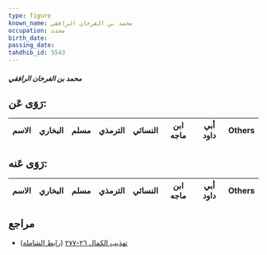 ```yaml
---
type: figure
known_name: محمد بن الفرخان الرافقي
occupation: محدث
birth_date:
passing_date:
tahdhib_id: 5543
---
```

##### محمد بن الفرخان الرافقي

## رَوَى عَن:
| الاسم | البخاري | مسلم | الترمذي | النسائي | ابن ماجه | أبي داود | Others |
| ----- | ------- | ---- | ------- | ------- | -------- | -------- | ------ |
## رَوَى عَنه:
| الاسم | البخاري | مسلم | الترمذي | النسائي | ابن ماجه | أبي داود | Others |
| ----- | ------- | ---- | ------- | ------- | -------- | -------- | ------ |
## مراجع
- [تهذيب الكمال ٢٦-٢٧٧](obsidian://open?vault=Tahdhib-al-Kamal&file=Figures/٥٥٤٣-محمد%20بن%20الفرخان%20الرافقي) ([رابط الشاملة](https://shamela.ws/book/3722/14025))